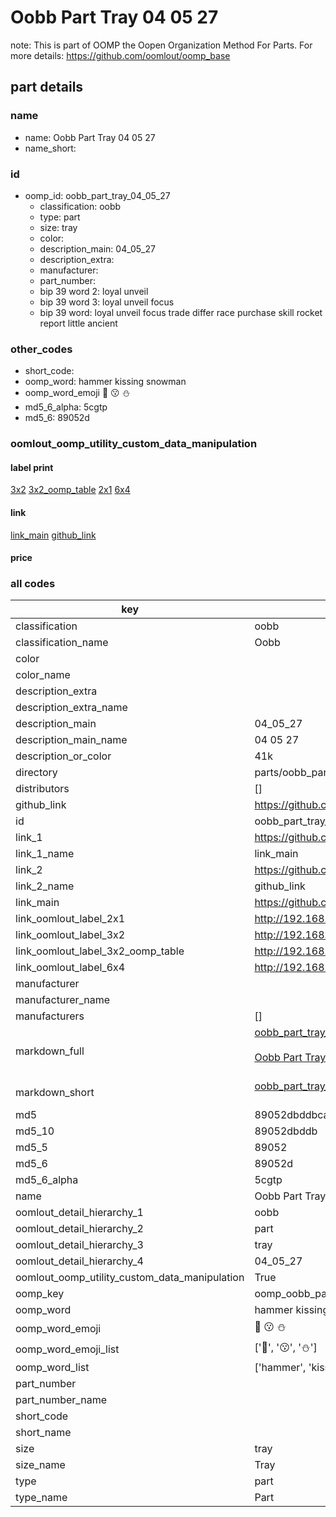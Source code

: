 # Oobb Part Tray 04 05 27  

note: This is part of OOMP the Oopen Organization Method For Parts. For more details: https://github.com/oomlout/oomp_base

##  part details





### name
* name: Oobb Part Tray 04 05 27
* name_short: 
### id
* oomp_id: oobb_part_tray_04_05_27
  * classification: oobb
  * type: part
  * size: tray
  * color: 
  * description_main: 04_05_27
  * description_extra: 
  * manufacturer: 
  * part_number: 
  * bip 39 word 2: loyal unveil
  * bip 39 word 3: loyal unveil focus
  * bip 39 word: loyal unveil focus trade differ race purchase skill rocket report little ancient

### other_codes
* short_code: 
* oomp_word: hammer kissing snowman
* oomp_word_emoji :hammer: :kissing: :snowman:
* md5_6_alpha: 5cgtp
* md5_6: 89052d






### oomlout_oomp_utility_custom_data_manipulation
#### label print
[3x2](http://192.168.1.245:1112/?label=oomp%205cgtp)
[3x2_oomp_table](http://192.168.1.107:1112/?label=oomp%205cgtp)
[2x1](http://192.168.1.242:1112/?label=oomp%205cgtp)
[6x4](http://192.168.1.55:1112/?label=oomp%205cgtp)    

#### link

[link_main](https://github.com/oomlout/oomlout_oomp_current_version_messy/tree/main/parts/oobb_part_tray_04_05_27) [github_link](https://github.com/oomlout/oomlout_oomp_part_src/tree/main/parts/oobb_part_tray_04_05_27)                             

#### price







### all codes 
| key | value |  
| --- | --- |  
| classification | oobb |  
| classification_name | Oobb |  
| color |  |  
| color_name |  |  
| description_extra |  |  
| description_extra_name |  |  
| description_main | 04_05_27 |  
| description_main_name | 04 05 27 |  
| description_or_color | 41k |  
| directory | parts/oobb_part_tray_04_05_27 |  
| distributors | [] |  
| github_link | https://github.com/oomlout/oomlout_oomp_part_src/tree/main/parts/oobb_part_tray_04_05_27 |  
| id | oobb_part_tray_04_05_27 |  
| link_1 | https://github.com/oomlout/oomlout_oomp_current_version_messy/tree/main/parts/oobb_part_tray_04_05_27 |  
| link_1_name | link_main |  
| link_2 | https://github.com/oomlout/oomlout_oomp_part_src/tree/main/parts/oobb_part_tray_04_05_27 |  
| link_2_name | github_link |  
| link_main | https://github.com/oomlout/oomlout_oomp_current_version_messy/tree/main/parts/oobb_part_tray_04_05_27 |  
| link_oomlout_label_2x1 | http://192.168.1.242:1112/?label=oomp%205cgtp |  
| link_oomlout_label_3x2 | http://192.168.1.245:1112/?label=oomp%205cgtp |  
| link_oomlout_label_3x2_oomp_table | http://192.168.1.107:1112/?label=oomp%205cgtp |  
| link_oomlout_label_6x4 | http://192.168.1.55:1112/?label=oomp%205cgtp |  
| manufacturer |  |  
| manufacturer_name |  |  
| manufacturers | [] |  
| markdown_full | [oobb_part_tray_04_05_27](https://github.com/oomlout/oomlout_oomp_current_version_messy/tree/main/parts/oobb_part_tray_04_05_27)<br>[](https://github.com/oomlout/oomlout_oomp_current_version_messy/tree/main/parts/oobb_part_tray_04_05_27)<br>[Oobb Part Tray 04 05 27](https://github.com/oomlout/oomlout_oomp_current_version_messy/tree/main/parts/oobb_part_tray_04_05_27)<br><br> |  
| markdown_short | [oobb_part_tray_04_05_27](https://github.com/oomlout/oomlout_oomp_current_version_messy/tree/main/parts/oobb_part_tray_04_05_27)<br><br> |  
| md5 | 89052dbddbca75c6c19eee6ab47b9c24 |  
| md5_10 | 89052dbddb |  
| md5_5 | 89052 |  
| md5_6 | 89052d |  
| md5_6_alpha | 5cgtp |  
| name | Oobb Part Tray 04 05 27 |  
| oomlout_detail_hierarchy_1 | oobb |  
| oomlout_detail_hierarchy_2 | part |  
| oomlout_detail_hierarchy_3 | tray |  
| oomlout_detail_hierarchy_4 | 04_05_27 |  
| oomlout_oomp_utility_custom_data_manipulation | True |  
| oomp_key | oomp_oobb_part_tray_04_05_27 |  
| oomp_word | hammer kissing snowman |  
| oomp_word_emoji | :hammer: :kissing: :snowman: |  
| oomp_word_emoji_list | [':hammer:', ':kissing:', ':snowman:'] |  
| oomp_word_list | ['hammer', 'kissing', 'snowman'] |  
| part_number |  |  
| part_number_name |  |  
| short_code |  |  
| short_name |  |  
| size | tray |  
| size_name | Tray |  
| type | part |  
| type_name | Part |  
